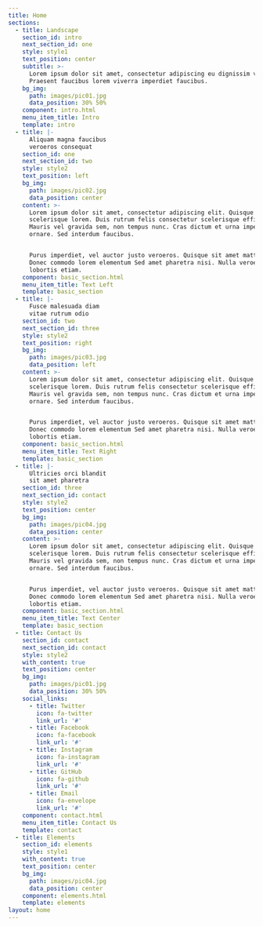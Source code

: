 ```yaml
---
title: Home
sections:
  - title: Landscape
    section_id: intro
    next_section_id: one
    style: style1
    text_position: center
    subtitle: >-
      Lorem ipsum dolor sit amet, consectetur adipiscing eu dignissim velit.
      Praesent faucibus lorem viverra imperdiet faucibus.
    bg_img:
      path: images/pic01.jpg
      data_position: 30% 50%
    component: intro.html
    menu_item_title: Intro
    template: intro
  - title: |-
      Aliquam magna faucibus
      veroeros consequat
    section_id: one
    next_section_id: two
    style: style2
    text_position: left
    bg_img:
      path: images/pic02.jpg
      data_position: center
    content: >-
      Lorem ipsum dolor sit amet, consectetur adipiscing elit. Quisque et
      scelerisque lorem. Duis rutrum felis consectetur scelerisque efficitur.
      Mauris vel gravida sem, non tempus nunc. Cras dictum et urna imperdiet
      ornare. Sed interdum faucibus.


      Purus imperdiet, vel auctor justo veroeros. Quisque sit amet mattis amet.
      Donec commodo lorem elementum Sed amet pharetra nisi. Nulla veroeros eget
      lobortis etiam.
    component: basic_section.html
    menu_item_title: Text Left
    template: basic_section
  - title: |-
      Fusce malesuada diam
      vitae rutrum odio
    section_id: two
    next_section_id: three
    style: style2
    text_position: right
    bg_img:
      path: images/pic03.jpg
      data_position: left
    content: >-
      Lorem ipsum dolor sit amet, consectetur adipiscing elit. Quisque et
      scelerisque lorem. Duis rutrum felis consectetur scelerisque efficitur.
      Mauris vel gravida sem, non tempus nunc. Cras dictum et urna imperdiet
      ornare. Sed interdum faucibus.


      Purus imperdiet, vel auctor justo veroeros. Quisque sit amet mattis amet.
      Donec commodo lorem elementum Sed amet pharetra nisi. Nulla veroeros eget
      lobortis etiam.
    component: basic_section.html
    menu_item_title: Text Right
    template: basic_section
  - title: |-
      Ultricies orci blandit
      sit amet pharetra
    section_id: three
    next_section_id: contact
    style: style2
    text_position: center
    bg_img:
      path: images/pic04.jpg
      data_position: center
    content: >-
      Lorem ipsum dolor sit amet, consectetur adipiscing elit. Quisque et
      scelerisque lorem. Duis rutrum felis consectetur scelerisque efficitur.
      Mauris vel gravida sem, non tempus nunc. Cras dictum et urna imperdiet
      ornare. Sed interdum faucibus.


      Purus imperdiet, vel auctor justo veroeros. Quisque sit amet mattis amet.
      Donec commodo lorem elementum Sed amet pharetra nisi. Nulla veroeros eget
      lobortis etiam.
    component: basic_section.html
    menu_item_title: Text Center
    template: basic_section
  - title: Contact Us
    section_id: contact
    next_section_id: contact
    style: style2
    with_content: true
    text_position: center
    bg_img:
      path: images/pic01.jpg
      data_position: 30% 50%
    social_links:
      - title: Twitter
        icon: fa-twitter
        link_url: '#'
      - title: Facebook
        icon: fa-facebook
        link_url: '#'
      - title: Instagram
        icon: fa-instagram
        link_url: '#'
      - title: GitHub
        icon: fa-github
        link_url: '#'
      - title: Email
        icon: fa-envelope
        link_url: '#'
    component: contact.html
    menu_item_title: Contact Us
    template: contact
  - title: Elements
    section_id: elements
    style: style1
    with_content: true
    text_position: center
    bg_img:
      path: images/pic04.jpg
      data_position: center
    component: elements.html
    template: elements
layout: home
---
```

